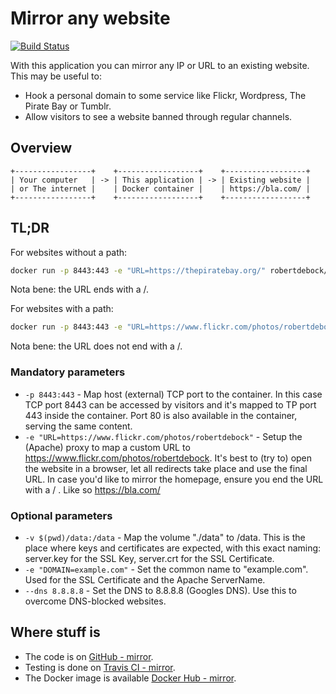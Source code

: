# Mirror any website

[![Build Status](https://travis-ci.org/robertdebock/mirror.svg?branch=master)](https://travis-ci.org/robertdebock/mirror)

With this application you can mirror any IP or URL to an existing website. This may be useful to:
- Hook a personal domain to some service like Flickr, Wordpress, The Pirate Bay or Tumblr.
- Allow visitors to see a website banned through regular channels.

## Overview

```text
+-----------------+    +------------------+    +------------------+
| Your computer   | -> | This application | -> | Existing website |
| or The internet |    | Docker container |    | https://bla.com/ |
+-----------------+    +------------------+    +------------------+
```

## TL;DR

For websites without a path:

```bash
docker run -p 8443:443 -e "URL=https://thepiratebay.org/" robertdebock/mirror
```

Nota bene: the URL ends with a /.

For websites with a path:

```bash
docker run -p 8443:443 -e "URL=https://www.flickr.com/photos/robertdebock" robertdebock/mirror
```

Nota bene: the URL does not end with a /.

### Mandatory parameters

- `-p 8443:443` - Map host (external) TCP port to the container. In this case TCP port 8443 can be accessed by visitors and it's mapped to TP port 443 inside the container. Port 80 is also available in the container, serving the same content.
- `-e "URL=https://www.flickr.com/photos/robertdebock"` - Setup the (Apache) proxy to map a custom URL to https://www.flickr.com/photos/robertdebock. It's best to (try to) open the website in a browser, let all redirects take place and use the final URL. In case you'd like to mirror the homepage, ensure you end the URL with a / . Like so https://bla.com/

### Optional parameters

- `-v $(pwd)/data:/data` - Map the volume "./data" to /data. This is the place where keys and certificates are expected, with this exact naming: server.key for the SSL Key, server.crt for the SSL Certificate.
- `-e "DOMAIN=example.com"` - Set the common name to "example.com". Used for the SSL Certificate and the Apache ServerName.
- `--dns 8.8.8.8` - Set the DNS to 8.8.8.8 (Googles DNS). Use this to overcome DNS-blocked websites.

## Where stuff is

* The code is on [GitHub - mirror](https://github.com/robertdebock/mirror/).
* Testing is done on [Travis CI - mirror](https://travis-ci.org/robertdebock/mirror/).
* The Docker image is available [Docker Hub - mirror](https://hub.docker.com/r/robertdebock/mirror/).
